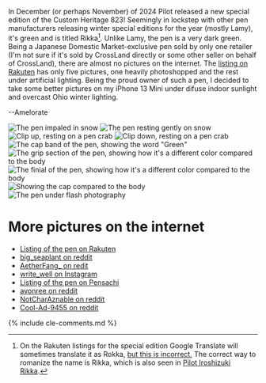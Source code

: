 In December (or perhaps November) of 2024 Pilot released a new special edition of the Custom Heritage 823!
Seemingly in lockstep with other pen manufacturers releasing winter special editions for the year (mostly Lamy), it's green and is titled Rikka[^1].
Unlike Lamy, the pen is a very dark green.
Being a Japanese Domestic Market-exclusive pen sold by only one retailer (I'm not sure if it's sold by CrossLand directly or some other seller on behalf of CrossLand), there are almost no pictures on the internet.
The [listing on Rakuten](https://item.rakuten.co.jp/bungunoarukurashi/4902505999598/) has only five pictures, one heavily photoshopped and the rest under artificial lighting.
Being the proud owner of such a pen, I decided to take some better pictures on my iPhone 13 Mini under difuse indoor sunlight and overcast Ohio winter lighting.

--Amelorate

![The pen impaled in snow](/assets/pens/CH823Green/1.jpg)
![The pen resting gently on snow](/assets/pens/CH823Green/2.jpg)
![Clip up, resting on a pen crab](/assets/pens/CH823Green/3.jpg)
![Clip down, resting on a pen crab](/assets/pens/CH823Green/4.jpg)
![The cap band of the pen, showing the word "Green"](/assets/pens/CH823Green/5.jpg)
![The grip section of the pen, showing how it's a different color compared to the body](/assets/pens/CH823Green/6.jpg)
![The finial of the pen, showing how it's a different color compared to the body](/assets/pens/CH823Green/7.jpg)
![Showing the cap compared to the body](/assets/pens/CH823Green/8.jpg)
![The pen under flash photography](/assets/pens/CH823Green/9.jpg)

# More pictures on the internet

* [Listing of the pen on Rakuten](https://item.rakuten.co.jp/bungunoarukurashi/4902505999598/)
* [big_seaplant on reddit](https://www.reddit.com/r/fountainpens/comments/1hnkaoo/npd_pilot_custom_823_green/)
* [AetherFang_ on redit](https://www.reddit.com/r/fountainpens/comments/1iddwe0/pilot_custom_823_rikka_green/)
* [write_well on Instagram](https://www.instagram.com/write_well/p/DEIhOG5Pu0c/?img_index=1)
* [Listing of the pen on Pensachi](https://www.pensachi.com/products/pilot-custom-823-fountain-pen-green-demonstrator)
* [avonree on reddit](https://www.reddit.com/r/fountainpens/comments/1iuu2s3/new_pen_day_pilot_custom_823_rikka_green/)
* [NotCharAznable on reddit](https://www.reddit.com/r/fountainpens/comments/1jjx67n/after_a_month_in_shipping_limbo_my_new_green/)
* [Cool-Ad-9455 on reddit](https://www.reddit.com/r/fountainpens/comments/1jmnzli/pilot_custom_823_le_rikka/)

[^1]: On the Rakuten listings for the special edition Google Translate will sometimes translate it as Rokka, [but this is incorrect.](https://www.reddit.com/r/fountainpens/comments/1hnkaoo/npd_pilot_custom_823_green/m42xzvj/) The correct way to romanize the name is Rikka, which is also seen in [Pilot Iroshizuki Rikka](https://www.gentlemanstationer.com/blog/2024/12/17/new-arrivals-new-iroshizuku-inks). 

{% include cle-comments.md %}
